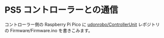 # PS5 コントローラーとの通信

コントローラー側の Raspberry Pi Pico に [udonrobo/ControllerUnit](https://github.com/udonrobo/ControllerUnit) レポジトリの Firmware/Firmware.ino を書きこみます。

